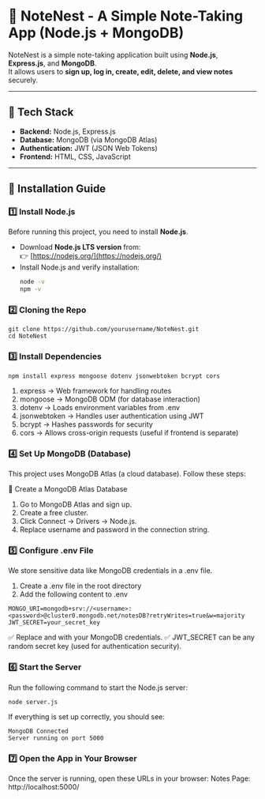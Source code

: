 # 📝 NoteNest - A Simple Note-Taking App (Node.js + MongoDB)

NoteNest is a simple note-taking application built using **Node.js**, **Express.js**, and **MongoDB**.  
It allows users to **sign up, log in, create, edit, delete, and view notes** securely.

---

## 📌 Tech Stack
- **Backend:** Node.js, Express.js
- **Database:** MongoDB (via MongoDB Atlas)
- **Authentication:** JWT (JSON Web Tokens)
- **Frontend:** HTML, CSS, JavaScript

---

## 🔧 Installation Guide

### **1️⃣ Install Node.js**
Before running this project, you need to install **Node.js**.

- Download **Node.js LTS version** from:  
  👉 [https://nodejs.org/](https://nodejs.org/)
- Install Node.js and verify installation:
  ```sh
  node -v
  npm -v

### **2️⃣ Cloning the Repo**
```
git clone https://github.com/yourusername/NoteNest.git
cd NoteNest
```
### **3️⃣ Install Dependencies**
```
npm install express mongoose dotenv jsonwebtoken bcrypt cors
```
1. express → Web framework for handling routes
2. mongoose → MongoDB ODM (for database interaction)
3. dotenv → Loads environment variables from .env
4. jsonwebtoken → Handles user authentication using JWT
5. bcrypt → Hashes passwords for security
6. cors → Allows cross-origin requests (useful if frontend is separate)


### **4️⃣ Set Up MongoDB (Database)**

This project uses MongoDB Atlas (a cloud database). Follow these steps:

📌 Create a MongoDB Atlas Database
1. Go to MongoDB Atlas and sign up.
2. Create a free cluster.
3. Click Connect → Drivers → Node.js.
4. Replace username and password in the connection string.


### **5️⃣ Configure .env File**

We store sensitive data like MongoDB credentials in a .env file.

1. Create a .env file in the root directory
2. Add the following content to .env

```
MONGO_URI=mongodb+srv://<username>:<password>@cluster0.mongodb.net/notesDB?retryWrites=true&w=majority
JWT_SECRET=your_secret_key
```

✅ Replace <username> and <password> with your MongoDB credentials.
✅ JWT_SECRET can be any random secret key (used for authentication security).


### **6️⃣ Start the Server**

Run the following command to start the Node.js server:

```
node server.js
```

If everything is set up correctly, you should see:
```
MongoDB Connected
Server running on port 5000
```

### **7️⃣ Open the App in Your Browser**
Once the server is running, open these URLs in your browser:
Notes Page: http://localhost:5000/
